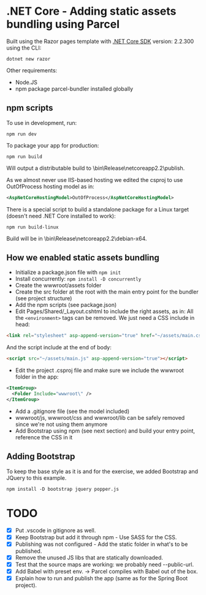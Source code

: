 # .NET Core - Adding static assets bundling using Parcel

Built using the Razor pages template with [.NET Core SDK](https://dotnet.microsoft.com/download) version: 2.2.300 using the CLI:
```
dotnet new razor
```

Other requirements: 
* Node.JS
* npm package parcel-bundler installed globally

## npm scripts
To use in development, run:
```
npm run dev
```

To package your app for production:
```
npm run build
```
Will output a distributable build to \bin\Release\netcoreapp2.2\publish.

As we almost never use IIS-based hosting we edited the csproj to use OutOfProcess hosting model as in:
```xml
<AspNetCoreHostingModel>OutOfProcess</AspNetCoreHostingModel>
```

There is a special script to build a standalone package for a Linux target (doesn't need .NET Core installed to work):
```
npm run build-linux
```
Build will be in \bin\Release\netcoreapp2.2\debian-x64.

## How we enabled static assets bundling
- Initialize a package.json file with `npm init`
- Install concurrently: `npm install -D concurrently`
- Create the wwwroot/assets folder
- Create the src folder at the root with the main entry point for the bundler (see project structure)
- Add the npm scripts (see package.json)
- Edit Pages/Shared/_Layout.cshtml to include the right assets, as in:
All the `<environment>` tags can be removed. We just need a CSS include in head:
```html
<link rel="stylesheet" asp-append-version="true" href="~/assets/main.css" />
```
And the script include at the end of body:
```html
<script src="~/assets/main.js" asp-append-version="true"></script>
```
- Edit the project .csproj file and make sure we include the wwwroot folder in the app:
```xml
<ItemGroup>
  <Folder Include="wwwroot\" />
</ItemGroup>
```
- Add a .gitignore file (see the model included)
- wwwroot/js, wwwroot/css and wwwroot/lib can be safely removed since we're not using them anymore
- Add Bootstrap using npm (see next section) and build your entry point, reference the CSS in it

## Adding Bootstrap
To keep the base style as it is and for the exercise, we added Bootstrap and JQuery to this example.

```
npm install -D bootstrap jquery popper.js
```

# TODO
- [x] Put .vscode in gitignore as well.
- [x] Keep Bootstrap but add it through npm - Use SASS for the CSS.
- [x] Publishing was not configured - Add the static folder in what's to be published.
- [x] Remove the unused JS libs that are statically downloaded.
- [x] Test that the source maps are working: we probably need --public-url.
- [x] Add Babel with preset env. -> Parcel compiles with Babel out of the box.
- [x] Explain how to run and publish the app (same as for the Spring Boot project).